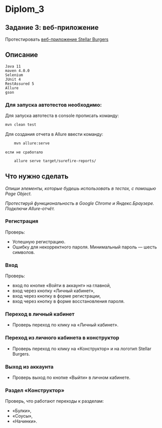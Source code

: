 # Diplom_3
## Задание 3: веб-приложение
Протестировать [веб-приложение Stellar Burgers](https://stellarburgers.nomoreparties.site/)

## Описание
    Java 11
    maven 4.0.0
    Selenium
    JUnit 4
    RestAssured 5
    Allure
    gson
### Для запуска автотестов необходимо:
Для запуска автотеста в console прописать команду:

```sh
mvn clean test
```

Для создания отчета в Allure ввести команду:
```sh
    mvn allure:serve
```
    если не сработало
```sh
    allure serve target/surefire-reports/
```
## Что нужно сделать
*Опиши элементы, которые будешь использовать в тестах, с помощью Page Object.*

*Протестируй функциональность в Google Chrome и Яндекс.Браузере. Подключи Allure-отчёт.*

### Регистрация
Проверь:
* Успешную регистрацию.
* Ошибку для некорректного пароля. Минимальный пароль — шесть символов.

### Вход
Проверь:
* вход по кнопке «Войти в аккаунт» на главной,
* вход через кнопку «Личный кабинет»,
* вход через кнопку в форме регистрации,
* вход через кнопку в форме восстановления пароля.

### Переход в личный кабинет
* Проверь переход по клику на «Личный кабинет».

### Переход из личного кабинета в конструктор
* Проверь переход по клику на «Конструктор» и на логотип Stellar Burgers.

### Выход из аккаунта
* Проверь выход по кнопке «Выйти» в личном кабинете.

### Раздел «Конструктор»
Проверь, что работают переходы к разделам:
* «Булки»,
* «Соусы»,
* «Начинки».